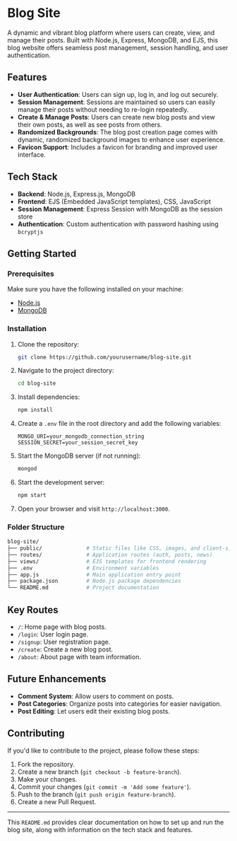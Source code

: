 # Blog Site

A dynamic and vibrant blog platform where users can create, view, and manage their posts. Built with Node.js, Express, MongoDB, and EJS, this blog website offers seamless post management, session handling, and user authentication.

## Features

- **User Authentication**: Users can sign up, log in, and log out securely.
- **Session Management**: Sessions are maintained so users can easily manage their posts without needing to re-login repeatedly.
- **Create & Manage Posts**: Users can create new blog posts and view their own posts, as well as see posts from others.
- **Randomized Backgrounds**: The blog post creation page comes with dynamic, randomized background images to enhance user experience.
- **Favicon Support**: Includes a favicon for branding and improved user interface.

## Tech Stack

- **Backend**: Node.js, Express.js, MongoDB
- **Frontend**: EJS (Embedded JavaScript templates), CSS, JavaScript
- **Session Management**: Express Session with MongoDB as the session store
- **Authentication**: Custom authentication with password hashing using `bcryptjs`

## Getting Started

### Prerequisites

Make sure you have the following installed on your machine:
- [Node.js](https://nodejs.org/)
- [MongoDB](https://www.mongodb.com/)

### Installation

1. Clone the repository:

   ```bash
   git clone https://github.com/yourusername/blog-site.git
   ```

2. Navigate to the project directory:

   ```bash
   cd blog-site
   ```

3. Install dependencies:

   ```bash
   npm install
   ```

4. Create a `.env` file in the root directory and add the following variables:

   ```
   MONGO_URI=your_mongodb_connection_string
   SESSION_SECRET=your_session_secret_key
   ```

5. Start the MongoDB server (if not running):

   ```bash
   mongod
   ```

6. Start the development server:

   ```bash
   npm start
   ```

7. Open your browser and visit `http://localhost:3000`.

### Folder Structure

```bash
blog-site/
├── public/              # Static files like CSS, images, and client-side JavaScript
├── routes/              # Application routes (auth, posts, news)
├── views/               # EJS templates for frontend rendering
├── .env                 # Environment variables
├── app.js               # Main application entry point
├── package.json         # Node.js package dependencies
└── README.md            # Project documentation
```

## Key Routes

- `/`: Home page with blog posts.
- `/login`: User login page.
- `/signup`: User registration page.
- `/create`: Create a new blog post.
- `/about`: About page with team information.

## Future Enhancements

- **Comment System**: Allow users to comment on posts.
- **Post Categories**: Organize posts into categories for easier navigation.
- **Post Editing**: Let users edit their existing blog posts.

## Contributing

If you'd like to contribute to the project, please follow these steps:
1. Fork the repository.
2. Create a new branch (`git checkout -b feature-branch`).
3. Make your changes.
4. Commit your changes (`git commit -m 'Add some feature'`).
5. Push to the branch (`git push origin feature-branch`).
6. Create a new Pull Request.

---

This `README.md` provides clear documentation on how to set up and run the blog site, along with information on the tech stack and features.
